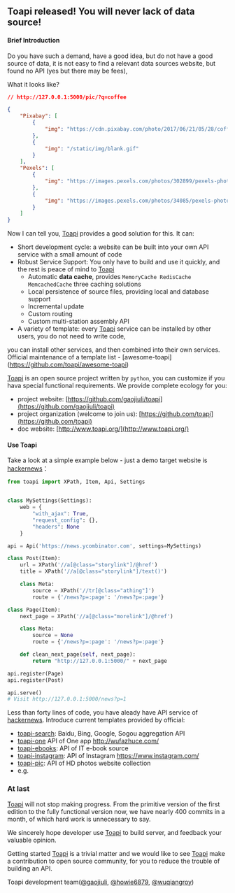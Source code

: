 ## Toapi released! You will never lack of data source!

#### Brief Introduction

Do you have such a demand, have a good idea,
but do not have a good source of data,
it is not easy to find a relevant data sources website,
but found no API (yes but there may be fees),

What it looks like?

```json
// http://127.0.0.1:5000/pic/?q=coffee

{
    "Pixabay": [
        {
            "img": "https://cdn.pixabay.com/photo/2017/06/21/05/28/coffee-2426110__340.png"
        },
        {
            "img": "/static/img/blank.gif"
        }
    ],
    "Pexels": [
        {
            "img": "https://images.pexels.com/photos/302899/pexels-photo-302899.jpeg?h=350&auto=compress&cs=tinysrgb"
        },
        {
            "img": "https://images.pexels.com/photos/34085/pexels-photo.jpg?h=350&auto=compress&cs=tinysrgb"
        }
    ]
}
```


Now I can tell you, [Toapi](https://github.com/gaojiuli/toapi) provides a good solution for this.
It can:

- Short development cycle: a website can be built into your own API service with a small amount of code
- Robust Service Support: You only have to build and use it quickly, and the rest is peace of mind to [Toapi](https://github.com/gaojiuli/toapi)
  - Automatic **data cache**, provides `MemoryCache RedisCache MemcachedCache` three caching solutions
  - Local persistence of source files, providing local and database support
  - Incremental update
  - Custom routing
  - Custom multi-station assembly API
- A variety of template: every [Toapi](https://github.com/gaojiuli/toapi) service can be installed by other users, you do not need to write code, 

you can install other services, and then combined into their own services. 
Official maintenance of a template list - [awesome-toapi] (https://github.com/toapi/awesome-toapi)

[Toapi](https://github.com/gaojiuli/toapi) is an open source project written by `python`, 
you can customize if you hava special functional requirements.
We provide complete ecology for you:

- project website: [https://github.com/gaojiuli/toapi](https://github.com/gaojiuli/toapi)
- project organization (welcome to join us):
[https://github.com/toapi](https://github.com/toapi)
- doc website:
[http://www.toapi.org/](http://www.toapi.org/)

#### Use Toapi

Take a look at a simple example  below - just a demo 
target website is [hackernews](https://news.ycombinator.com)：
``` python
from toapi import XPath, Item, Api, Settings


class MySettings(Settings):
    web = {
        "with_ajax": True,
        "request_config": {},
        "headers": None
    }

api = Api('https://news.ycombinator.com', settings=MySettings)

class Post(Item):
    url = XPath('//a[@class="storylink"]/@href')
    title = XPath('//a[@class="storylink"]/text()')

    class Meta:
        source = XPath('//tr[@class="athing"]')
        route = {'/news?p=:page': '/news?p=:page'}

class Page(Item):
    next_page = XPath('//a[@class="morelink"]/@href')

    class Meta:
        source = None
        route = {'/news?p=:page': '/news?p=:page'}

    def clean_next_page(self, next_page):
        return "http://127.0.0.1:5000/" + next_page

api.register(Page)
api.register(Post)

api.serve()
# Visit http://127.0.0.1:5000/news?p=1
```

Less than forty lines of code,
you have aleady have API service of [hackernews](https://news.ycombinator.com).
Introduce current templates provided by official:

- [toapi-search](https://github.com/toapi/toapi-search): Baidu, Bing, Google, Sogou aggregation API
- [toapi-one](https://github.com/toapi/toapi-one) API of One app <http://wufazhuce.com/>
- [toapi-ebooks](https://github.com/toapi/toapi-ebooks): API of IT e-book source
- [toapi-instagram](https://github.com/toapi/toapi-instagram): API of Instagram <https://www.instagram.com/>
- [toapi-pic](https://github.com/toapi/toapi-pic): API of HD photos website collection
- e.g.

### At last

[Toapi](https://github.com/gaojiuli/toapi) will not stop making progress. 
From the primitive version of the first edition to the fully functional version now, 
we have nearly 400 commits in a month, of which hard work is unnecessary to say.

We sincerely hope developer use [Toapi](https://github.com/gaojiuli/toapi) to build server, 
and feedback your valuable opinion. 

Getting started [Toapi](https://github.com/gaojiuli/toapi) is a trivial matter and we would 
like to see [Toapi](https://github.com/gaojiuli/toapi) make a contribution 
to open source community, for you to reduce the trouble of building an API.

Toapi development team([@gaojiuli](https://github.com/gaojiuli/), [@howie6879](https://github.com/howie6879/), [@wuqiangroy](https://github.com/wuqiangroy/))
